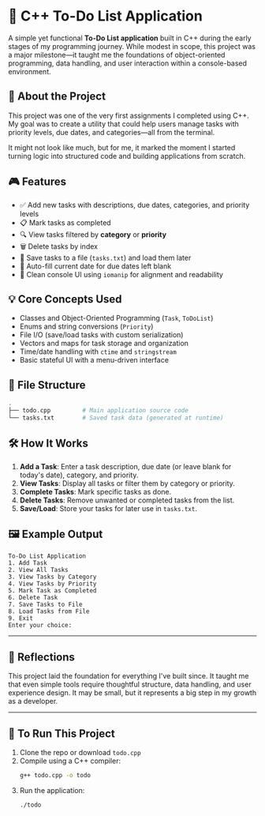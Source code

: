 # 📝 C++ To-Do List Application

A simple yet functional **To-Do List application** built in C++ during the early stages of my programming journey. While modest in scope, this project was a major milestone—it taught me the foundations of object-oriented programming, data handling, and user interaction within a console-based environment.

## 🚀 About the Project

This project was one of the very first assignments I completed using C++. My goal was to create a utility that could help users manage tasks with priority levels, due dates, and categories—all from the terminal.

It might not look like much, but for me, it marked the moment I started turning logic into structured code and building applications from scratch.

## 🎮 Features

- ✅ Add new tasks with descriptions, due dates, categories, and priority levels
- 📋 Mark tasks as completed
- 🔍 View tasks filtered by **category** or **priority**
- 🗑️ Delete tasks by index
- 💾 Save tasks to a file (`tasks.txt`) and load them later
- 📅 Auto-fill current date for due dates left blank
- 🧹 Clean console UI using `iomanip` for alignment and readability

## 💡 Core Concepts Used

- Classes and Object-Oriented Programming (`Task`, `ToDoList`)
- Enums and string conversions (`Priority`)
- File I/O (save/load tasks with custom serialization)
- Vectors and maps for task storage and organization
- Time/date handling with `ctime` and `stringstream`
- Basic stateful UI with a menu-driven interface

## 📁 File Structure

```bash
.
├── todo.cpp         # Main application source code
└── tasks.txt        # Saved task data (generated at runtime)
```

## 🛠️ How It Works

1. **Add a Task**: Enter a task description, due date (or leave blank for today's date), category, and priority.
2. **View Tasks**: Display all tasks or filter them by category or priority.
3. **Complete Tasks**: Mark specific tasks as done.
4. **Delete Tasks**: Remove unwanted or completed tasks from the list.
5. **Save/Load**: Store your tasks for later use in `tasks.txt`.

## 🖼️ Example Output

```
To-Do List Application
1. Add Task
2. View All Tasks
3. View Tasks by Category
4. View Tasks by Priority
5. Mark Task as Completed
6. Delete Task
7. Save Tasks to File
8. Load Tasks from File
9. Exit
Enter your choice:
```

---

## 🧠 Reflections

This project laid the foundation for everything I've built since. It taught me that even simple tools require thoughtful structure, data handling, and user experience design. It may be small, but it represents a big step in my growth as a developer.

---

## 🧪 To Run This Project

1. Clone the repo or download `todo.cpp`
2. Compile using a C++ compiler:
   ```bash
   g++ todo.cpp -o todo
   ```
3. Run the application:
   ```bash
   ./todo
   ```
